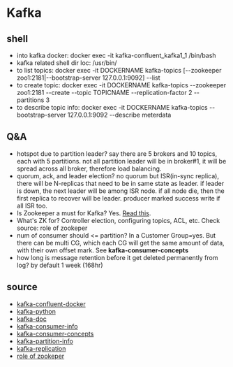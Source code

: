 # Kafka

## shell

- into kafka docker: docker exec -it kafka-confluent_kafka1_1 /bin/bash
- kafka related shell dir loc: /usr/bin/
- to list topics: docker exec -it DOCKERNAME kafka-topics [--zookeeper zoo1:2181|--bootstrap-server 127.0.0.1:9092] --list
- to create topic: docker exec -it DOCKERNAME kafka-topics --zookeeper zoo1:2181 --create --topic TOPICNAME --replication-factor 2 --partitions 3
- to describe topic info: docker exec -it DOCKERNAME kafka-topics --bootstrap-server 127.0.0.1:9092 --describe meterdata

## Q&A

- hotspot due to partition leader? say there are 5 brokers and 10 topics, each with 5 partitions. not all partition leader will be in broker#1, it will be spread across all broker, therefore load balancing.
- quorum, ack, and leader election? no quorum but ISR(in-sync replica), there will be N-replicas that need to be in same state as leader. if leader is down, the next leader will be among ISR node. if all node die, then the first replica to recover will be leader. producer marked success write if all ISR too.
- Is Zookeeper a must for Kafka? Yes. [Read this](https://stackoverflow.com/questions/23751708/is-zookeeper-a-must-for-kafka).
- What's ZK for? Controller election, configuring topics, ACL, etc. Check source: role of zookeper
- num of consumer should <= partition? In a Customer Group=yes. But there can be multi CG, which each CG will get the same amount of data, with their own offset mark. See **kafka-consumer-concepts**
- how long is message retention before it get deleted permanently from log? by default 1 week (168hr)

## source

- [kafka-confluent-docker](https://github.com/simplesteph/kafka-stack-docker-compose)
- [kafka-python](https://kafka-python.readthedocs.io/en/master/apidoc/KafkaAdminClient.html)
- [kafka-doc](http://kafka.apache.org/documentation/#gettingStarted)
- [kafka-consumer-info](https://www.confluent.io/blog/tutorial-getting-started-with-the-new-apache-kafka-0-9-consumer-client/)
- [kafka-consumer-concepts](https://www.oreilly.com/library/view/kafka-the-definitive/9781491936153/ch04.html)
- [kafka-partition-info](https://www.confluent.io/blog/how-choose-number-topics-partitions-kafka-cluster/)
- [kafka-replication](https://www.confluent.io/blog/hands-free-kafka-replication-a-lesson-in-operational-simplicity/)
- [role of zookeper](https://data-flair.training/blogs/zookeeper-in-kafka/)
